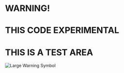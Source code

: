 
# WARNING!
# THIS CODE EXPERIMENTAL
# THIS IS A TEST AREA

<picture>
 <source media="(prefers-color-scheme: dark)" srcset="https://media.treyark.com/wp-content/uploads/2023/01/warno.jpg">
 <source media="(prefers-color-scheme: light)" srcset="https://media.treyark.com/wp-content/uploads/2023/01/warno.jpg">
 <img alt="Large Warning Symbol" src="https://media.treyark.com/wp-content/uploads/2023/01/warno.jpg">
</picture>